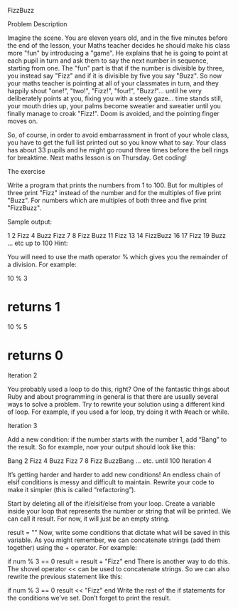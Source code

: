 FizzBuzz

Problem Description

Imagine the scene. You are eleven years old, and in the five minutes before the end of the lesson, your Maths teacher decides he should make his class more "fun" by introducing a "game". He explains that he is going to point at each pupil in turn and ask them to say the next number in sequence, starting from one. The "fun" part is that if the number is divisible by three, you instead say "Fizz" and if it is divisible by five you say "Buzz". So now your maths teacher is pointing at all of your classmates in turn, and they happily shout "one!", "two!", "Fizz!", "four!", "Buzz!"... until he very deliberately points at you, fixing you with a steely gaze... time stands still, your mouth dries up, your palms become sweatier and sweatier until you finally manage to croak "Fizz!". Doom is avoided, and the pointing finger moves on.

So, of course, in order to avoid embarrassment in front of your whole class, you have to get the full list printed out so you know what to say. Your class has about 33 pupils and he might go round three times before the bell rings for breaktime. Next maths lesson is on Thursday. Get coding!

The exercise

Write a program that prints the numbers from 1 to 100. But for multiples of three print "Fizz" instead of the number and for the multiples of five print "Buzz". For numbers which are multiples of both three and five print "FizzBuzz".

Sample output:

1
2
Fizz
4
Buzz
Fizz
7
8
Fizz
Buzz
11
Fizz
13
14
FizzBuzz
16
17
Fizz
19
Buzz
... etc up to 100
Hint:

You will need to use the math operator % which gives you the remainder of a division. For example:

10 % 3
 # returns 1

10 % 5
 # returns 0
Iteration 2

You probably used a loop to do this, right? One of the fantastic things about Ruby and about programming in general is that there are usually several ways to solve a problem. Try to rewrite your solution using a different kind of loop. For example, if you used a for loop, try doing it with #each or while.

Iteration 3

Add a new condition: if the number starts with the number 1, add “Bang” to the result. So for example, now your output should look like this:

Bang
2
Fizz
4
Buzz
Fizz
7
8
Fizz
BuzzBang
… etc. until 100
Iteration 4

It’s getting harder and harder to add new conditions! An endless chain of elsif conditions is messy and difficult to maintain. Rewrite your code to make it simpler (this is called “refactoring”).

Start by deleting all of the if/elsif/else from your loop. Create a variable inside your loop that represents the number or string that will be printed. We can call it result. For now, it will just be an empty string.

result = ""
Now, write some conditions that dictate what will be saved in this variable. As you might remember, we can concatenate strings (add them together) using the + operator. For example:

if num % 3 == 0
  result = result + "Fizz"
end
There is another way to do this. The shovel operator << can be used to concatenate strings. So we can also rewrite the previous statement like this:

if num % 3 == 0
  result << "Fizz"
end
Write the rest of the if statements for the conditions we’ve set. Don’t forget to print the result.